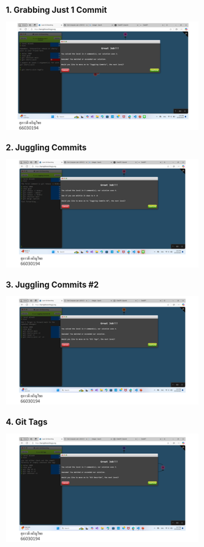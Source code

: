 ## 1. Grabbing Just 1 Commit

![alt text](image-13.png)

## 2. Juggling Commits

![alt text](image-14.png)

## 3. Juggling Commits #2

![alt text](image-15.png)

## 4. Git Tags

![alt text](image-16.png)